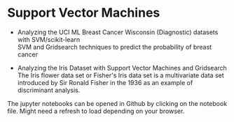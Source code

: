 # Support Vector Machines

- Analyzing the UCI ML Breast Cancer Wisconsin (Diagnostic) datasets with SVM/scikit-learn  
SVM and Gridsearch techniques to predict the probability of breast cancer

- Analyzing the Iris Dataset with Support Vector Machines and Gridsearch  
The Iris flower data set or Fisher's Iris data set is a multivariate data set introduced by Sir Ronald Fisher in the 1936 as an example of discriminant analysis.

The jupyter notebooks can be opened in Github by clicking on the notebook file. Might need a refresh to load depending on your browser.

